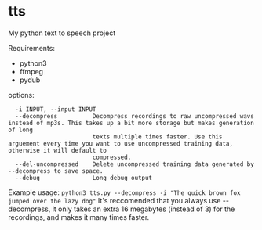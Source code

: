 # tts
My python text to speech project


Requirements:
 - python3
 - ffmpeg
 - pydub

options:
```  -h, --help            show this help message and exit
  -i INPUT, --input INPUT
  --decompress          Decompress recordings to raw uncompressed wavs instead of mp3s. This takes up a bit more storage but makes generation of long
                        texts multiple times faster. Use this arguement every time you want to use uncompressed training data, otherwise it will default to
                        compressed.
  --del-uncompressed    Delete uncompressed training data generated by --decompress to save space.
  --debug               Long debug output
```
Example usage:
`python3 tts.py --decompress -i "The quick brown fox jumped over the lazy dog"`
It's reccomended that you always use --decompress, it only takes an extra 16 megabytes (instead of 3) for the recordings, and makes it many times faster.

